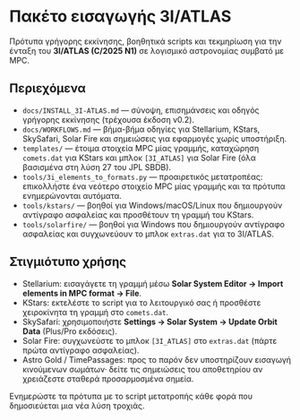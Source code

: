 # Πακέτο εισαγωγής 3I/ATLAS

Πρότυπα γρήγορης εκκίνησης, βοηθητικά scripts και τεκμηρίωση για την ένταξη
του **3I/ATLAS (C/2025 N1)** σε λογισμικό αστρονομίας συμβατό με MPC.

## Περιεχόμενα
- `docs/INSTALL_3I-ATLAS.md` — σύνοψη, επισημάνσεις και οδηγός γρήγορης εκκίνησης (τρέχουσα έκδοση v0.2).
- `docs/WORKFLOWS.md` — βήμα-βήμα οδηγίες για Stellarium, KStars,
  SkySafari, Solar Fire και σημειώσεις για εφαρμογές χωρίς υποστήριξη.
- `templates/` — έτοιμα στοιχεία MPC μίας γραμμής, καταχώρηση `comets.dat` για KStars
  και μπλοκ `[3I_ATLAS]` για Solar Fire (όλα βασισμένα στη λύση 27 του JPL SBDB).
- `tools/3i_elements_to_formats.py` — προαιρετικός μετατροπέας: επικολλήστε ένα νεότερο
  στοιχείο MPC μίας γραμμής και τα πρότυπα ενημερώνονται αυτόματα.
- `tools/kstars/` — βοηθοί για Windows/macOS/Linux που δημιουργούν αντίγραφο ασφαλείας
  και προσθέτουν τη γραμμή του KStars.
- `tools/solarfire/` — βοηθοί για Windows που δημιουργούν αντίγραφο ασφαλείας και συγχωνεύουν το μπλοκ
  `extras.dat` για το 3I/ATLAS.

## Στιγμιότυπο χρήσης
- Stellarium: εισαγάγετε τη γραμμή μέσω **Solar System Editor → Import elements in MPC format → File**.
- KStars: εκτελέστε το script για το λειτουργικό σας ή προσθέστε χειροκίνητα τη γραμμή στο `comets.dat`.
- SkySafari: χρησιμοποιήστε **Settings → Solar System → Update Orbit Data** (Plus/Pro εκδόσεις).  
- Solar Fire: συγχωνεύστε το μπλοκ `[3I_ATLAS]` στο `extras.dat` (πάρτε πρώτα αντίγραφο ασφαλείας).  
- Astro Gold / TimePassages: προς το παρόν δεν υποστηρίζουν εισαγωγή κινούμενων σωμάτων· δείτε τις σημειώσεις του αποθετηρίου αν χρειάζεστε σταθερά προσαρμοσμένα σημεία.

Ενημερώστε τα πρότυπα με το script μετατροπής κάθε φορά που δημοσιεύεται μια νέα λύση τροχιάς.
